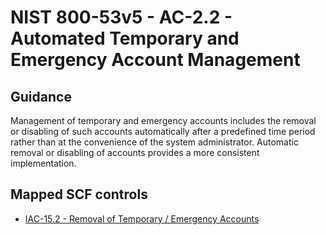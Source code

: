 # NIST 800-53v5 - AC-2.2 - Automated Temporary and Emergency Account Management
## Guidance
Management of temporary and emergency accounts includes the removal or disabling of such accounts automatically after a predefined time period rather than at the convenience of the system administrator. Automatic removal or disabling of accounts provides a more consistent implementation.
## Mapped SCF controls
- [IAC-15.2 - Removal of Temporary / Emergency Accounts](../scf/iac-152-removaloftemporary/emergencyaccounts.md)